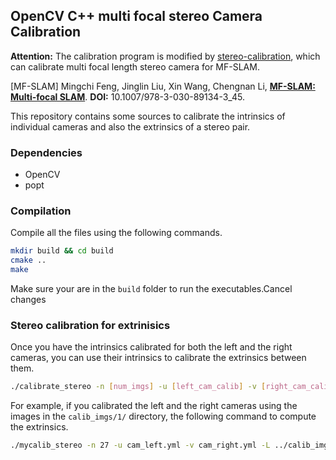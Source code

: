 ## OpenCV C++ multi focal stereo Camera Calibration
**Attention:** The calibration program is modified by [stereo-calibration](https://github.com/sourishg/stereo-calibration/), which can calibrate multi focal length stereo camera for MF-SLAM.

[MF-SLAM] Mingchi Feng, Jinglin Liu, Xin Wang, Chengnan Li, **[MF-SLAM: Multi-focal SLAM](https://link.springer.com/chapter/10.1007/978-3-030-89134-3_45)**.
**DOI:** 10.1007/978-3-030-89134-3_45. 

This repository contains some sources to calibrate the intrinsics of individual cameras and also the extrinsics of a stereo pair.

### Dependencies

- OpenCV
- popt

### Compilation

Compile all the files using the following commands.

```bash
mkdir build && cd build
cmake ..
make
```

Make sure your are in the `build` folder to run the executables.Cancel changes


### Stereo calibration for extrinisics

Once you have the intrinsics calibrated for both the left and the right cameras, you can use their intrinsics to calibrate the extrinsics between them.

```bash
./calibrate_stereo -n [num_imgs] -u [left_cam_calib] -v [right_cam_calib] -L [left_img_dir] -R [right_img_dir] -l [left_img_prefix] -r [right_img_prefix] -o [output_calib_file] -e [file_extension]
```

For example, if you calibrated the left and the right cameras using the images in the `calib_imgs/1/` directory, the following command to compute the extrinsics.

```bash
./mycalib_stereo -n 27 -u cam_left.yml -v cam_right.yml -L ../calib_imgs/1/ -R ../calib_imgs/1/ -l left -r right -o cam_stereo.yml -e jpg
```


